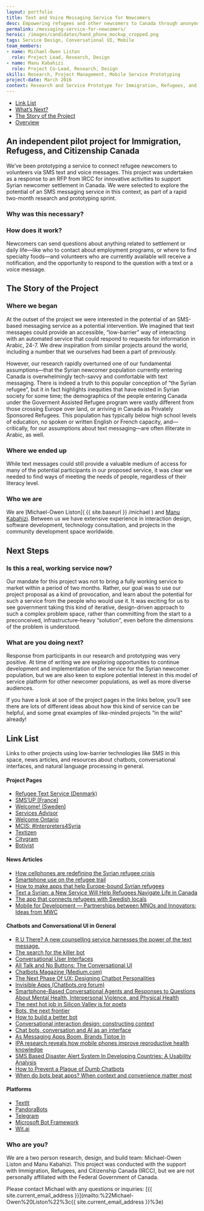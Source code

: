 ```yaml
---
layout: portfolio
title: Text and Voice Messaging Service for Newcomers
desc: Empowering refugees and other newcomers to Canada through anonymous messaging
permalink: /messaging-service-for-newcomers/
heroic: /images/candidates/hand_phone_mockup_cropped.png
tags: Service Design, Conversational UI, Mobile
team_members:
- name: Michael-Owen Liston
  role: Project Lead, Research, Design
- name: Manu Kabahizi
  role: Project Co-Lead, Research, Design
skills: Research, Project Management, Mobile Service Prototyping
project-date: March 2016
context: Research and Service Prototype for Immigration, Refugees, and Citizenship Canada
---
```


<ul class="subnav">
  <li><a href="#links">Link List</a></li>
  <li><a href="#next">What’s Next?</a></li>
  <li><a href="#about">The Story of the Project</a></li>
  <li><a href="#overview">Overview</a></li>
</ul>

<h2 id="overview">An independent pilot project for Immigration, Refugess, and Citizenship Canada</h2>

We’ve been prototyping a service to connect refugee newcomers to volunteers via SMS text and voice messages. This project was undertaken as a response to an RFP from IRCC for innovative activities to support Syrian newcomer settlement in Canada. We were selected to explore the potential of an SMS messaging service in this context, as part of a rapid two-month research and prototyping sprint.

### Why was this necessary?


### How does it work?

Newcomers can send questions about anything related to settlement or daily life—like who to contact about employment programs, or where to find specialty foods—and volunteers who are currently available will receive a notification, and the opportunity to respond to the question with a text or a voice message.

<h2 id="about">The Story of the Project</h2>

### Where we began

At the outset of the project we were interested in the potential of an SMS-based messaging service as a potential intervention.  We imagined that text messages could provide an accessible, “low-barrier” way of interacting with an automated service that could respond to requests for information in Arabic, 24-7. We drew inspiration from similar projects around the world, including a number that we ourselves had been a part of previously.

However, our research rapidly overturned one of our fundamental assumptions—that the Syrian newcomer population currently entering Canada is overwhelmingly tech-savvy and comfortable with text messaging. There is indeed a truth to this popular conception of “the Syrian refugee”, but it in fact highlights inequities that have existed in Syrian society for some time; the demographics of the people entering Canada under the Goverment Assisted Refugee program were vastly different from those crossing Europe over land, or arriving in Canada as Privately Sponsored Refugees. This population has typically below high school levels of education, no spoken or written English or French capacity, and—critically, for our assumptions about text messaging—are often illiterate in Arabic, as well. 

### Where we ended up

While text messages could still provide a valuable medium of access for many of the potential participants in our proposed service, it was clear we needed to find ways of meeting the needs of people, regardless of their literacy level.



### Who we are

We are [Michael-Owen Liston]( {{ site.baseurl }} /michael ) and [Manu Kabahizi](https://www.linkedin.com/in/manuka). Between us we have extensive experience in interaction design, software development, technology consultation, and projects in the community development space worldwide. 

<h2 id="next">Next Steps</h2>

### Is this a real, working service now?

Our mandate for this project was not to bring a fully working service to market within a period of two months. Rather, our goal was to use our project proposal as a kind of provocation, and learn about the potential for such a service from the people who would use it. It was exciting for us to see government taking this kind of iterative, design-driven approach to such a complex problem space, rather than committing from the start to a preconceived, infrastructure-heavy “solution”, even before the dimensions of the problem is understood.

### What are you doing next?

Response from participants in our research and prototyping was very positive. At time of writing we are exploring opportunities to continue development and implementation of the service for the Syrian newcomer population, but we are also keen to explore potential interest in this model of service platform for other newcomer populations, as well as more diverse audiences.

If you have a look at soe of the project pages in the links below, you’ll see there are lots of different ideas about how this kind of service can be helpful, and some great examples of like-minded projects “in the wild” already!


<h2 id="links">Link List</h2>

Links to other projects using low-barrier technologies like SMS in this space, news articles, and resources about chatbots, conversational interfaces, and natural language processing in general.  

#### Project Pages

* [Refugee Text Service (Denmark)](http://www.refugeetext.org/)
* [SMS’UP (France)](http://smsup.weebly.com/)
* [Welcome! (Sweden)](http://welcomeapp.se/)
* [Services Advisor](http://peacegeeks.org/products/services-advisor)
* [Welcome Ontario](http://welcomeontario.ca/)
* [MCIS: #Interpreters4Syria](http://mcislanguages.com/interpreters4syria)
* [Textizen](https://www.textizen.com/)
* [Citygram](https://www.citygram.org/)
* [Botivist](http://research.microsoft.com/apps/pubs/default.aspx?id=256068)

#### News Articles

* [How cellphones are redefining the Syrian refugee crisis](https://www.devex.com/news/mobile-technology-for-mobile-populations-how-cellphones-are-redefining-the-syrian-refugee-crisis-87871)
* [Smartphone use on the refugee trail](http://arstechnica.com/video/2016/04/smartphone-use-on-the-refugee-trail/)
* [How to make apps that help Europe-bound Syrian refugees](https://www.newscientist.com/article/mg23030692-900-are-humanitarian-apps-aimed-at-refugees-meeting-their-needs/)
* [Text a Syrian: a New Service Will Help Refugees Navigate Life in Canada](http://motherboard.vice.com/en_ca/read/text-a-syrian-a-new-service-helps-refugees-navigate-life-in-canada-Mobile-Souktel)
* [The app that connects refugees with Swedish locals](http://screeninteraction.com/news/the-app-that-connects-refugees-with-swedish-locals.html)
* [Mobile for Development — Partnerships between MNOs and Innovators: Ideas from MWC](http://www.gsma.com/mobilefordevelopment/programme/m4dutilities/building-partnerships-between-mnos-and-innovators-ideas-mobile-world-congress)

#### Chatbots and Conversational UI in General
* [R U There? A new counselling service harnesses the power of the text message.](http://www.newyorker.com/magazine/2015/02/09/r-u)
* [The search for the killer bot](http://www.theverge.com/2016/1/6/10718282/internet-bots-messaging-slack-facebook-m)
* [Conversational User Interfaces](https://medium.com/life-learning/the-future-of-cui-isn-t-conversational-fa3d9458c2b5#.9lxj1oxrw)
* [All Talk and No Buttons: The Conversational UI](http://alistapart.com/article/all-talk-and-no-buttons-the-conversational-ui)
* [Chatbots Magazine (Medium.com)](https://medium.com/chat-bots)
* [The Next Phase Of UX: Designing Chatbot Personalities](http://www.fastcodesign.com/3054934/the-next-phase-of-ux-designing-chatbot-personalities)
* [Invisible Apps (Chatbots.org forum)](https://www.chatbots.org/ai_zone/viewthread/2106/)
* [Smartphone-Based Conversational Agents and Responses to Questions About Mental Health, Interpersonal Violence, and Physical Health](https://archinte.jamanetwork.com/article.aspx?articleid=2500043)
* [The next hot job in Silicon Valley is for poets](https://www.washingtonpost.com/news/the-switch/wp/2016/04/07/why-poets-are-flocking-to-silicon-valley/)
* [Bots, the next frontier](http://www.economist.com/news/business-and-finance/21696477-market-apps-maturing-now-one-text-based-services-or-chatbots-looks-poised)
* [How to build a better bot](https://medium.com/chat-bots/how-to-make-a-better-bot-c038626fd401#.iegeu0ezj)
* [Conversational interaction design: constructing context](https://medium.com/@ryan/conversational-interaction-design-constructing-context-b21e2341334f#.t6vfb46wh)
* [Chat bots, conversation and AI as an interface](http://ben-evans.com/benedictevans/2016/3/30/chat-bots-conversation-and-ai-as-an-interface)
* [As Messaging Apps Boom, Brands Tiptoe In](http://www.nytimes.com/2016/04/04/business/media/as-messaging-apps-boom-brands-tiptoe-in.html)
* [IPA research reveals how mobile phones improve reproductive health knowledge](http://pulse.com.gh/health/in-ghana-ipa-research-reveals-how-mobile-phones-improve-reproductive-health-knowledge-id4915708.html)
* [SMS Based Disaster Alert System In Developing Countries: A Usability Analysis](https://www.researchgate.net/publication/236160842_SMS_BASED_DISASTER_ALERT_SYSTEM_IN_DEVELOPING_COUNTRIES_A_USABILITY_ANALYSIS)
* [How to Prevent a Plague of Dumb Chatbots](https://www.technologyreview.com/s/601279/how-to-prevent-a-plague-of-dumb-chatbots/?utm_content=buffer1f7ed&utm_medium=social&utm_source=linkedin.com&utm_campaign=buffer#/set/id/601288)
* [When do bots beat apps? When context and convenience matter most](https://medium.com/chat-bots/when-do-bots-beat-apps-when-context-and-convenience-matter-most-443c9191bb2b#.illhy3uwb)

#### Platforms

* [TextIt](http://textit.in/)
* [PandoraBots](http://www.pandorabots.com/)
* [Telegram](https://telegram.org/)
* [Microsoft Bot Framework](https://dev.botframework.com/)
* [Wit.ai](https://wit.ai/)


### Who are you?

We are a two person research, design, and build team: Michael-Owen Liston and Manu Kabahizi. This project was conducted with the support with Immigration, Refugees, and Citizenship Canada (IRCC), but we are not personally affiliated with the Federal Government of Canada.

Please contact Michael with any questions or inquiries: [{{ site.current_email_address }}](mailto:%22Michael-Owen%20Liston%22%3c{{ site.current_email_address }}%3e)